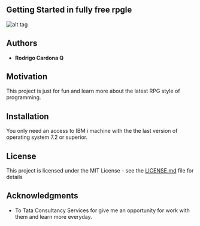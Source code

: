 

## Getting Started in fully free rpgle

![alt tag](https://scontent.feoh1-1.fna.fbcdn.net/v/t34.0-12/16754782_744510472371082_1736960076_n.png?oh=4ebbc6672f109ade984a5e04983a4511&oe=58A5C6BA)


## Authors

* **Rodrigo Cardona Q** 

## Motivation

This project is just for fun and learn more about the latest RPG style of programming.

## Installation

You only need an access to IBM i machine with the the last version of operating system 7.2 or superior.

## License

This project is licensed under the MIT License - see the [LICENSE.md](LICENSE.md) file for details

## Acknowledgments

* To Tata Consultancy Services for give me an opportunity for work with them and learn more everyday.
